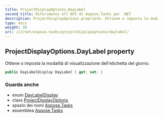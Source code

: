 ```yaml
---
title: ProjectDisplayOptions.DayLabel
second_title: Riferimento all'API di Aspose.Tasks per .NET
description: ProjectDisplayOptions proprietà. Ottiene o imposta la modalità di visualizzazione delletichetta del giorno.
type: docs
weight: 30
url: /it/net/aspose.tasks/projectdisplayoptions/daylabel/
---
```

## ProjectDisplayOptions.DayLabel property

Ottiene o imposta la modalità di visualizzazione dell'etichetta del giorno.

```csharp
public DayLabelDisplay DayLabel { get; set; }
```

### Guarda anche

* enum [DayLabelDisplay](../../daylabeldisplay/)
* class [ProjectDisplayOptions](../)
* spazio dei nomi [Aspose.Tasks](../../projectdisplayoptions/)
* assemblea [Aspose.Tasks](../../../)


